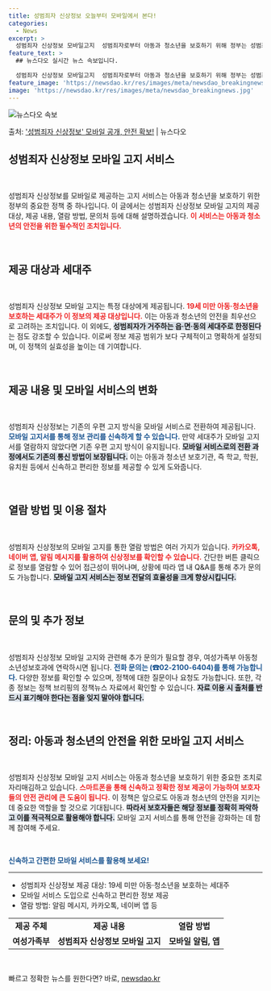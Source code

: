 ```yaml
---
title: 성범죄자 신상정보 오늘부터 모바일에서 본다!
categories:
  - News
excerpt: >
  성범죄자 신상정보 모바일고지  성범죄자로부터 아동과 청소년을 보호하기 위해 정부는 성범죄자 신상정보를 모바일…
feature_text: >
  ## 뉴스다오 실시간 뉴스 속보입니다.

  성범죄자 신상정보 모바일고지  성범죄자로부터 아동과 청소년을 보호하기 위해 정부는 성범죄자 신상정보를 모바일…
feature_image: 'https://newsdao.kr/res/images/meta/newsdao_breakingnews.jpg'
image: 'https://newsdao.kr/res/images/meta/newsdao_breakingnews.jpg'
---
```


![뉴스다오 속보](https://newsdao.kr/res/images/meta/newsdao_breakingnews.jpg)

<p>출처: <a href="https://newsdao.kr/4943" rel="dofollow">'성범죄자 신상정보' 모바일 공개, 안전 확보!</a> | 뉴스다오</p>

<h2 data-ke-size="size26">성범죄자 신상정보 모바일 고지 서비스</h2>

<p data-ke-size="size16">&nbsp;</p>

성범죄자 신상정보를 모바일로 제공하는 고지 서비스는 아동과 청소년을 보호하기 위한 정부의 중요한 정책 중 하나입니다. 이 글에서는 성범죄자 신상정보 모바일 고지의 제공 대상, 제공 내용, 열람 방법, 문의처 등에 대해 설명하겠습니다. <b><span style="color: #ee2323;">이 서비스는 아동과 청소년의 안전을 위한 필수적인 조치입니다.</span></b>

<p data-ke-size="size16">&nbsp;</p>

<h2 data-ke-size="size26">제공 대상과 세대주</h2>

<p data-ke-size="size16">&nbsp;</p>

성범죄자 신상정보 모바일 고지는 특정 대상에게 제공됩니다. <b><span style="color: #ee2323;">19세 미만 아동·청소년을 보호하는 세대주가 이 정보의 제공 대상입니다.</span></b> 이는 아동과 청소년의 안전을 최우선으로 고려하는 조치입니다. 이 외에도, <b><span style="background-color: #21538527;">성범죄자가 거주하는 읍·면·동의 세대주로 한정된다</span></b>는 점도 강조할 수 있습니다. 이로써 정보 제공 범위가 보다 구체적이고 명확하게 설정되며, 이 정책의 실효성을 높이는 데 기여합니다.

<p data-ke-size="size16">&nbsp;</p>

<h2 data-ke-size="size26">제공 내용 및 모바일 서비스의 변화</h2>

<p data-ke-size="size16">&nbsp;</p>

성범죄자 신상정보는 기존의 우편 고지 방식을 모바일 서비스로 전환하여 제공됩니다. <b><span style="color: #1a5490;">모바일 고지서를 통해 정보 관리를 신속하게 할 수 있습니다.</span></b> 만약 세대주가 모바일 고지서를 열람하지 않았다면 기존 우편 고지 방식이 유지됩니다. <b><span style="background-color: #21538527;">모바일 서비스로의 전환 과정에서도 기존의 통신 방법이 보장됩니다.</span></b> 이는 아동과 청소년 보호기관, 즉 학교, 학원, 유치원 등에서 신속하고 편리한 정보를 제공할 수 있게 도와줍니다.

<p data-ke-size="size16">&nbsp;</p>

<h2 data-ke-size="size26">열람 방법 및 이용 절차</h2>

<p data-ke-size="size16">&nbsp;</p>

성범죄자 신상정보의 모바일 고지를 통한 열람 방법은 여러 가지가 있습니다. <b><span style="color: #ee2323;">카카오톡, 네이버 앱, 알림 메시지를 활용하여 신상정보를 확인할 수 있습니다.</span></b> 간단한 버튼 클릭으로 정보를 열람할 수 있어 접근성이 뛰어나며, 상황에 따라 앱 내 Q&A를 통해 추가 문의도 가능합니다. <b><span style="background-color: #21538527;">모바일 고지 서비스는 정보 전달의 효율성을 크게 향상시킵니다.</span></b>

<p data-ke-size="size16">&nbsp;</p>

<h2 data-ke-size="size26">문의 및 추가 정보</h2>

<p data-ke-size="size16">&nbsp;</p>

성범죄자 신상정보 모바일 고지와 관련해 추가 문의가 필요할 경우, 여성가족부 아동청소년성보호과에 연락하시면 됩니다. <b><span style="color: #1a5490;">전화 문의는 (☎02-2100-6404)를 통해 가능합니다.</span></b> 다양한 정보를 확인할 수 있으며, 정책에 대한 질문이나 요청도 가능합니다. 또한, 각종 정보는 정책 브리핑의 정책뉴스 자료에서 확인할 수 있습니다. <b><span style="background-color: #21538527;">자료 이용 시 출처를 반드시 표기해야 한다는 점을 잊지 말아야 합니다.</span></b>

<p data-ke-size="size16">&nbsp;</p>

<h2 data-ke-size="size26">정리: 아동과 청소년의 안전을 위한 모바일 고지 서비스</h2>

<p data-ke-size="size16">&nbsp;</p>

성범죄자 신상정보 모바일 고지 서비스는 아동과 청소년을 보호하기 위한 중요한 조치로 자리매김하고 있습니다. <b><span style="color: #ee2323;">스마트폰을 통해 신속하고 정확한 정보 제공이 가능하여 보호자들의 안전 관리에 큰 도움이 됩니다.</span></b> 이 정책은 앞으로도 아동과 청소년의 안전을 지키는 데 중요한 역할을 할 것으로 기대됩니다. <b><span style="background-color: #21538527;">따라서 보호자들은 해당 정보를 정확히 파악하고 이를 적극적으로 활용해야 합니다.</span></b> 모바일 고지 서비스를 통해 안전을 강화하는 데 함께 참여해 주세요. 

<p data-ke-size="size16">&nbsp;</p>

<b><span style="color: #1a5490;">신속하고 간편한 모바일 서비스를 활용해 보세요!</span></b> 

<hr/>

<ul>
    <li>성범죄자 신상정보 제공 대상: 19세 미만 아동·청소년을 보호하는 세대주</li>
    <li>모바일 서비스 도입으로 신속하고 편리한 정보 제공</li>
    <li>열람 방법: 알림 메시지, 카카오톡, 네이버 앱 등</li>
</ul>

<table style="width: 100%; border-collapse: collapse;">
    <tr>
        <td style="text-align: center; height: 17px;"><b>제공 주체</b></td>
        <td style="text-align: center; height: 17px;"><b>제공 내용</b></td>
        <td style="text-align: center; height: 17px;"><b>열람 방법</b></td>
    </tr>
    <tr>
        <td style="text-align: center; height: 17px;"><b>여성가족부</b></td>
        <td style="text-align: center; height: 17px;"><b>성범죄자 신상정보 모바일 고지</b></td>
        <td style="text-align: center; height: 17px;"><b>모바일 알림, 앱</b></td>
    </tr>
</table>

<p data-ke-size="size16">&nbsp;</p> 

빠르고 정확한 뉴스를 원한다면? 바로, <a href="https://newsdao.kr" rel="dofollow">newsdao.kr</a>


